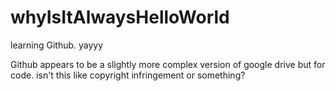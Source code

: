 # whyIsItAlwaysHelloWorld
learning Github. yayyy


Github appears to be a slightly more complex version of google drive but for code. isn't this like copyright infringement or something? 
